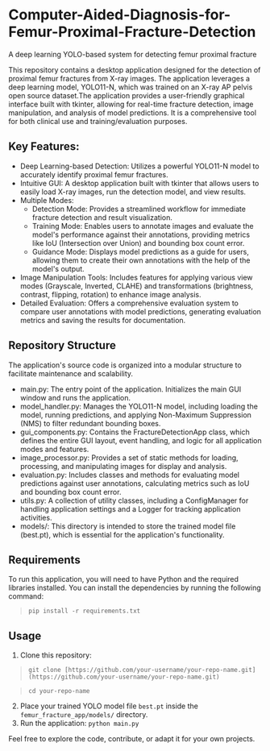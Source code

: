 # Computer-Aided-Diagnosis-for-Femur-Proximal-Fracture-Detection
A deep learning YOLO-based system for detecting femur proximal fracture

This repository contains a desktop application designed for the detection of proximal femur fractures from X-ray images. The application leverages a deep learning model, YOLO11-N, which was trained on an X-ray AP pelvis open source dataset.The application provides a user-friendly graphical interface built with tkinter, allowing for real-time fracture detection, image manipulation, and analysis of model predictions. It is a comprehensive tool for both clinical use and training/evaluation purposes.

## Key Features: 
- Deep Learning-based Detection: Utilizes a powerful YOLO11-N model to accurately identify proximal femur fractures.
- Intuitive GUI: A desktop application built with tkinter that allows users to easily load X-ray images, run the detection model, and view results.
- Multiple Modes:
    - Detection Mode: Provides a streamlined workflow for immediate fracture detection and result visualization.
    - Training Mode: Enables users to annotate images and evaluate the model's performance against their annotations, providing metrics like IoU (Intersection over Union) and bounding box count error.
    - Guidance Mode: Displays model predictions as a guide for users, allowing them to create their own annotations with the help of the model's output.
- Image Manipulation Tools: Includes features for applying various view modes (Grayscale, Inverted, CLAHE) and transformations (brightness, contrast, flipping, rotation) to enhance image analysis.
- Detailed Evaluation: Offers a comprehensive evaluation system to compare user annotations with model predictions, generating evaluation metrics and saving the results for documentation.

## Repository Structure

The application's source code is organized into a modular structure to facilitate maintenance and scalability.
- main.py: The entry point of the application. Initializes the main GUI window and runs the application.
- model_handler.py: Manages the YOLO11-N model, including loading the model, running predictions, and applying Non-Maximum Suppression (NMS) to filter redundant bounding boxes.
- gui_components.py: Contains the FractureDetectionApp class, which defines the entire GUI layout, event handling, and logic for all application modes and features.
- image_processor.py: Provides a set of static methods for loading, processing, and manipulating images for display and analysis.
- evaluation.py: Includes classes and methods for evaluating model predictions against user annotations, calculating metrics such as IoU and bounding box count error.
- utils.py: A collection of utility classes, including a ConfigManager for handling application settings and a Logger for tracking application activities.
- models/: This directory is intended to store the trained model file (best.pt), which is essential for the application's functionality.

## Requirements

To run this application, you will need to have Python and the required libraries installed. You can install the dependencies by running the following command:

>`pip install -r requirements.txt`

## Usage

1. Clone this repository:
> `git clone [https://github.com/your-username/your-repo-name.git](https://github.com/your-username/your-repo-name.git)`

> `cd your-repo-name`

2. Place your trained YOLO model file `best.pt` inside the `femur_fracture_app/models/` directory.
3. Run the application:
`python main.py`

Feel free to explore the code, contribute, or adapt it for your own projects.
